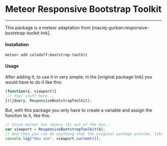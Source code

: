 # Meteor Responsive Bootstrap Toolkit
---

This package is a meteor adaptation from [maciej-gurban:responsive-bootstrap-toolkit link].

#### Installation

```
meteor add coladaff:bootstrap-toolkit
```

#### Usage

After adding it, to use it in very simple; in the [original package link] you would have to do it like this: 

```javascript
(function($, viewport){
 // Your stuff here...
})(jQuery, ResponsiveBootstrapToolkit);
```

But, with this package you only have to create a variable and assign the function to it, like this:

```javascript
// Since meteor has Jquery ($) out of the box...
var viewport = ResponsiveBootstrapToolkit($);
// And then you can do anything that the original package provide, like: 
console.log("New one", viewport.current());
```

